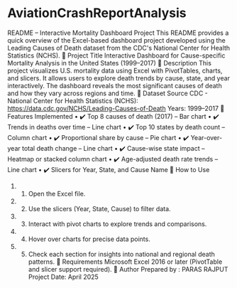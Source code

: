 # AviationCrashReportAnalysis

README – Interactive Mortality Dashboard Project
This README provides a quick overview of the Excel-based dashboard project developed using the Leading Causes of Death dataset from the CDC's National Center for Health Statistics (NCHS).
🔹 Project Title
Interactive Dashboard for Cause-specific Mortality Analysis in the United States (1999–2017)
🔹 Description
This project visualizes U.S. mortality data using Excel with PivotTables, charts, and slicers. It allows users to explore death trends by cause, state, and year interactively. The dashboard reveals the most significant causes of death and how they vary across regions and time.
🔹 Dataset Source
CDC - National Center for Health Statistics (NCHS):
https://data.cdc.gov/NCHS/Leading-Causes-of-Death
Years: 1999–2017
🔹 Features Implemented
•	✔️ Top 8 causes of death (2017) – Bar chart
•	✔️ Trends in deaths over time – Line chart
•	✔️ Top 10 states by death count – Column chart
•	✔️ Proportional share by cause – Pie chart
•	✔️ Year-over-year total death change – Line chart
•	✔️ Cause-wise state impact – Heatmap or stacked column chart
•	✔️ Age-adjusted death rate trends – Line chart
•	✔️ Slicers for Year, State, and Cause Name
🔹 How to Use
1.	1. Open the Excel file.
2.	2. Use the slicers (Year, State, Cause) to filter data.
3.	3. Interact with pivot charts to explore trends and comparisons.
4.	4. Hover over charts for precise data points.
5.	5. Check each section for insights into national and regional death patterns.
🔹 Requirements
Microsoft Excel 2016 or later (PivotTable and slicer support required).
🔹 Author
Prepared by : PARAS RAJPUT
Project Date: April 2025
